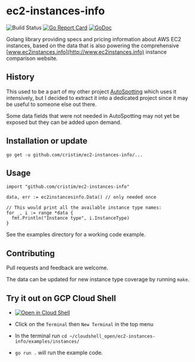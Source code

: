 # ec2-instances-info

![Build Status](https://github.com/cristim/ec2-instances-info/workflows/Test/badge.svg)
[![Go Report Card](https://goreportcard.com/badge/github.com/cristim/ec2-instances-info)](https://goreportcard.com/report/github.com/cristim/ec2-instances-info)
[![GoDoc](https://godoc.org/github.com/cristim/ec2-instances-info?status.svg)](http://godoc.org/github.com/cristim/ec2-instances-info)

Golang library providing specs and pricing information about AWS EC2 instances,
based on the data that is also powering the comprehensive
[www.ec2instances.info](http://www.ec2instances.info) instance comparison
website.

## History

This used to be a part of my other project
[AutoSpotting](https://github.com/cristim/autospotting) which uses it
intensively, but I decided to extract it into a dedicated project since it may be
useful to someone else out there.

Some data fields that were not needed in AutoSpotting may not yet be exposed but
they can be added upon demand.

## Installation or update

```text
go get -u github.com/cristim/ec2-instances-info/...
```

## Usage

```golang
import "github.com/cristim/ec2-instances-info"

data, err := ec2instancesinfo.Data() // only needed once

// This would print all the available instance type names:
for _, i := range *data {
  fmt.Println("Instance type", i.InstanceType)
}
```

See the examples directory for a working code example.

## Contributing

Pull requests and feedback are welcome.

The data can be updated for new instance type coverage by running `make`.

## Try it out on GCP Cloud Shell

- [![Open in Cloud Shell](http://gstatic.com/cloudssh/images/open-btn.svg)](https://ssh.cloud.google.com/cloudshell/editor?cloudshell_git_repo=https://github.com/cristim/ec2-instances-info.git)

- Click on the `Terminal` then `New Terminal` in the top menu
- In the terminal run `cd ~/cloudshell_open/ec2-instances-info/examples/instances/`
- `go run .` will run the example code.
